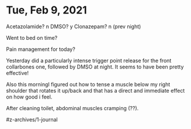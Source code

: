 # Tue, Feb 9, 2021
Acetazolamide? n
DMSO? y
Clonazepam? n
(prev night)

Went to bed on time? 

Pain management for today? 


Yesterday did a particularly intense trigger point release for the front collarbones one, followed by DMSO at night. It seems to have been pretty effective! 

Also this morningI figured out how to tense a muscle below my right shoulder that rotates it up/back and that has a direct and immediate effect on how good i feel. 

After cleaning toilet, abdominal muscles cramping (??). 


#z-archives/1-journal
